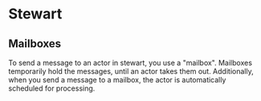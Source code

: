 # Stewart

## Mailboxes

To send a message to an actor in stewart, you use a "mailbox".
Mailboxes temporarily hold the messages, until an actor takes them out.
Additionally, when you send a message to a mailbox, the actor is automatically scheduled for
processing.

